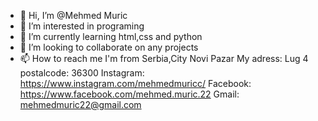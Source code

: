 - 👋 Hi, I’m @Mehmed Muric
- 👀 I’m interested in programing
- 🌱 I’m currently learning html,css and python
- 💞️ I’m looking to collaborate on any projects
- 📫 How to reach me I'm from Serbia,City Novi Pazar
My adress: Lug 4
postalcode: 36300
Instagram: https://www.instagram.com/mehmedmuricc/
Facebook: https://www.facebook.com/mehmed.muric.22
Gmail: mehmedmuric22@gmail.com

<!---
Mur1c/Mur1c is a ✨ special ✨ repository because its `README.md` (this file) appears on your GitHub profile.
You can click the Preview link to take a look at your changes.
--->
